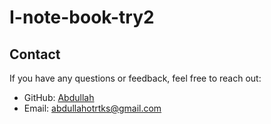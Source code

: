 
# I-note-book-try2

## Contact

If you have any questions or feedback, feel free to reach out:

- GitHub: [Abdullah](https://github.com/HafizAbdullahUmar)
- Email: [abdullahotrtks@gmail.com](mailto:abdullahotrtks@gmail.com)
